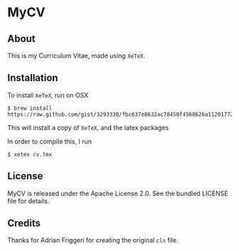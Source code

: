 MyCV
=====================================

## About

This is my Curriculum Vitae, made using `XeTeX`. 

## Installation

To install `XeTeX`, run on OSX

    $ brew install https://raw.github.com/gist/3293330/fbc637e8632ac78450f4568626a1120177276fd6/texlive.rb

This will install a copy of `XeTeX`, and the latex packages

In order to compile this, I run

    $ xetex cv.tex 

## License

MyCV is released under the Apache License 2.0. See the bundled LICENSE file for details.

## Credits

Thanks for Adrian Friggeri for creating the original `cls` file.
